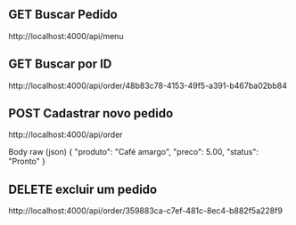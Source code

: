 ## GET Buscar Pedido

http://localhost:4000/api/menu

## GET Buscar por ID

http://localhost:4000/api/order/48b83c78-4153-49f5-a391-b467ba02bb84

## POST Cadastrar novo pedido

http://localhost:4000/api/order

Body raw (json)
{
    "produto": "Café amargo",
    "preco": 5.00,
    "status": "Pronto"
}

## DELETE excluir um pedido 

http://localhost:4000/api/order/359883ca-c7ef-481c-8ec4-b882f5a228f9